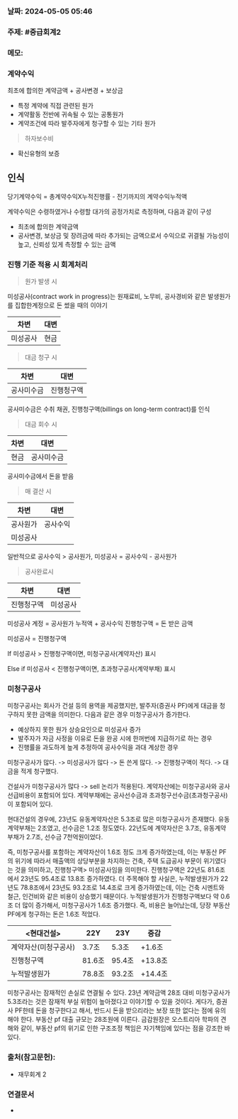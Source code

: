 ### 날짜: 2024-05-05 05:46

### 주제: #중급회계2 

### 메모:
### 계약수익

최초에 합의한 계약금액 + 공사변경 + 보상금 

- 특정 계약에 직접 관련된 원가
- 계약활동 전반에 귀속될 수 있는 공통원가
- 계약조건에 따라 발주자에게 청구할 수 있는 기타 원가

> 하자보수비

- 확신유형의 보증

## 인식

당기계약수익 = 총계약수익X누적진행률 - 전기까지의 계약수익누적액

계약수익은 수령하였거나 수령할 대가의 공정가치로 측정하며, 다음과 같이 구성
- 최초에 합의한 계약금액
- 공사변경, 보상금 및 장려금에 따라 추가되는 금액으로서 수익으로 귀결될 가능성이 높고, 신뢰성 있게 측정할 수 있는 금액

### 진행 기준 적용 시 회계처리

> 원가 발생 시

미성공사(contract work in progress)는 원재료비, 노무비, 공사경비와 같은 발생원가를 집합한계정으로 돈 썼을 때의 이야기

| 차변   | 대변  |
| ---- | --- |
| 미성공사 | 현금  |
> 대금 청구 시

| 차변    | 대변    |
| ----- | ----- |
| 공사미수금 | 진행청구액 |
공사미수금은 수취 채권, 진행청구액(billings on long-term contract)를 인식

> 대금 회수 시

| 차변  | 대변    |
| --- | ----- |
| 현금  | 공사미수금 |
공사미수금에서 돈을 받음

> 매 결산 시

| 차변   | 대변   |
| ---- | ---- |
| 공사원가 | 공사수익 |
| 미성공사 |      |

일반적으로 공사수익 > 공사원가,  미성공사 = 공사수익 - 공사원가

> 공사완료시

| 차변    | 대변   |
| ----- | ---- |
| 진행청구액 | 미성공사 |
미성공사 계정 = 공사원가 누적액 + 공사수익
진행청구액 = 돈 받은 금액

미성공사 = 진행청구액

If
미성공사 > 진행청구액이면, 미청구공사(계약자산) 표시

Else if
미성공사 < 진행청구액이면, 초과청구공사(계약부채) 표시


### 미청구공사

미청구공사는 회사가 건설 등의 용역을 제공했지만, 발주자(증권사 PF)에게 대금을 청구하지 못한 금액을 의미한다. 다음과 같은 경우 미청구공사가 증가한다.

- 예상하지 못한 원가 상승요인으로 미성공사 증가
- 발주자가 자금 사정을 이유로 돈을 완공 시에 한꺼번에 지급하기로 하는 경우
- 진행률을 과도하게 높게 추정하여 공사수익을 과대 계상한 경우

미청구공사가 많다. -> 미성공사가 많다 -> 돈 쓴게 많다.
                 -> 진행청구액이 적다. -> 대금을 적게 청구했다.

건설사가 미청구공사가 많다 -> sell 논리가 적용된다.
계약자산에는 미청구공사와 공사선급비용이 포함되어 있다.
계약부채에는 공사선수금과 초과청구선수금(초과청구공사)이 포함되어 있다.

현대건설의 경우에, 23년도 유동계약자산은 5.3조로 많은 미청구공사가 존재했다.
유동계약부채는 2조였고, 선수금은 1.2조 정도였다.
22년도에 계약자산은 3.7조, 유동계약부채가 2.7조, 선수금 7천억원이었다.

즉, 미청구공사를 포함하는 계약자산이 1.6조 정도 크게 증가하였는데, 이는 부동산 PF의 위기에 따라서 매출액의 상당부분을 차지하는 건축, 주택 도급공사 부문이 위기였다는 것을 의미하고, 진행청구액> 미성공사임을 의미한다. 진행청구액은 22년도 81.6조에서 23년도 95.4조로 13.8조 증가하였다. 더 주목해야 할 사실은, 누적발생원가가 22년도 78.8조에서 23년도 93.2조로 14.4조로 크게 증가하였는데, 이는 건축 시멘트와 철근, 인건비와 같은 비용이 상승했기 때문이다. 누적발생원가가 진행청구액보다 약 0.6조 더 많이 증가해서, 미청구공사가 1.6조 증가했다. 즉, 비용은 늘어났는데, 당장 부동산 PF에게 청구하는 돈은 1.6조 적었다. 


| <현대건설>      | 22Y   | 23Y   | 증감     |
| ----------- | ----- | ----- | ------ |
| 계약자산(미청구공사) | 3.7조  | 5.3조  | +1.6조  |
| 진행청구액       | 81.6조 | 95.4조 | +13.8조 |
| 누적발생원가      | 78.8조 | 93.2조 | +14.4조 |
미청구공사는 잠재적인 손실로 연결될 수 있다. 23년 계약금액 28조 대비 미청구공사가 5.3조라는 것은 잠재적 부실 위험이 높아졌다고 이야기할 수 있을 것이다. 게다가, 증권사 PF한테 돈을 청구한다고 해서, 반드시 돈을 받으리라는 보장 또한 없다는 점에 유의해야 한다. 부동산 pf 대출 규모는 28조원에 이른다. 금감원장은 오스트리아 학파의 견해와 같이, 부동산 pf의 위기로 인한 구조조정 책임은 자기책임에 있다는 점을 강조한 바 있다. 



### 출처(참고문헌):
-  재무회계 2

### 연결문서
- 